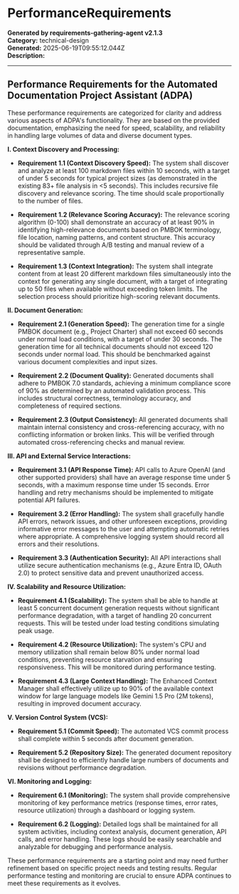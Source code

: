 # PerformanceRequirements

**Generated by requirements-gathering-agent v2.1.3**  
**Category:** technical-design  
**Generated:** 2025-06-19T09:55:12.044Z  
**Description:** 

---

## Performance Requirements for the Automated Documentation Project Assistant (ADPA)

These performance requirements are categorized for clarity and address various aspects of ADPA's functionality.  They are based on the provided documentation, emphasizing the need for speed, scalability, and reliability in handling large volumes of data and diverse document types.

**I. Context Discovery and Processing:**

* **Requirement 1.1 (Context Discovery Speed):**  The system shall discover and analyze at least 100 markdown files within 10 seconds, with a target of under 5 seconds for typical project sizes (as demonstrated in the existing 83+ file analysis in <5 seconds).  This includes recursive file discovery and relevance scoring.  The time should scale proportionally to the number of files.

* **Requirement 1.2 (Relevance Scoring Accuracy):** The relevance scoring algorithm (0-100) shall demonstrate an accuracy of at least 90% in identifying high-relevance documents based on PMBOK terminology, file location, naming patterns, and content structure.  This accuracy should be validated through A/B testing and manual review of a representative sample.

* **Requirement 1.3 (Context Integration):** The system shall integrate content from at least 20 different markdown files simultaneously into the context for generating any single document, with a target of integrating up to 50 files when available without exceeding token limits.  The selection process should prioritize high-scoring relevant documents.


**II. Document Generation:**

* **Requirement 2.1 (Generation Speed):** The generation time for a single PMBOK document (e.g., Project Charter) shall not exceed 60 seconds under normal load conditions, with a target of under 30 seconds.  The generation time for all technical documents should not exceed 120 seconds under normal load.  This should be benchmarked against various document complexities and input sizes.

* **Requirement 2.2 (Document Quality):** Generated documents shall adhere to PMBOK 7.0 standards, achieving a minimum compliance score of 90% as determined by an automated validation process.  This includes structural correctness, terminology accuracy, and completeness of required sections.

* **Requirement 2.3 (Output Consistency):** All generated documents shall maintain internal consistency and cross-referencing accuracy, with no conflicting information or broken links. This will be verified through automated cross-referencing checks and manual review.


**III. API and External Service Interactions:**

* **Requirement 3.1 (API Response Time):**  API calls to Azure OpenAI (and other supported providers) shall have an average response time under 5 seconds, with a maximum response time under 15 seconds.  Error handling and retry mechanisms should be implemented to mitigate potential API failures.

* **Requirement 3.2 (Error Handling):** The system shall gracefully handle API errors, network issues, and other unforeseen exceptions, providing informative error messages to the user and attempting automatic retries where appropriate.  A comprehensive logging system should record all errors and their resolutions.

* **Requirement 3.3 (Authentication Security):**  All API interactions shall utilize secure authentication mechanisms (e.g., Azure Entra ID, OAuth 2.0) to protect sensitive data and prevent unauthorized access.


**IV. Scalability and Resource Utilization:**

* **Requirement 4.1 (Scalability):** The system shall be able to handle at least 5 concurrent document generation requests without significant performance degradation, with a target of handling 20 concurrent requests. This will be tested under load testing conditions simulating peak usage.

* **Requirement 4.2 (Resource Utilization):**  The system's CPU and memory utilization shall remain below 80% under normal load conditions, preventing resource starvation and ensuring responsiveness. This will be monitored during performance testing.

* **Requirement 4.3 (Large Context Handling):** The Enhanced Context Manager shall effectively utilize up to 90% of the available context window for large language models like Gemini 1.5 Pro (2M tokens), resulting in improved document accuracy.


**V. Version Control System (VCS):**

* **Requirement 5.1 (Commit Speed):**  The automated VCS commit process shall complete within 5 seconds after document generation.

* **Requirement 5.2 (Repository Size):** The generated document repository shall be designed to efficiently handle large numbers of documents and revisions without performance degradation.


**VI.  Monitoring and Logging:**

* **Requirement 6.1 (Monitoring):** The system shall provide comprehensive monitoring of key performance metrics (response times, error rates, resource utilization) through a dashboard or logging system.

* **Requirement 6.2 (Logging):**  Detailed logs shall be maintained for all system activities, including context analysis, document generation, API calls, and error handling.  These logs should be easily searchable and analyzable for debugging and performance analysis.


These performance requirements are a starting point and may need further refinement based on specific project needs and testing results.  Regular performance testing and monitoring are crucial to ensure ADPA continues to meet these requirements as it evolves.
